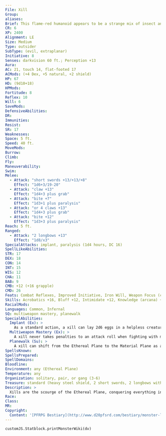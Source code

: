 ```yaml
---
File: Xill
Group: 
aliases: 
Brief: This flame-red humanoid appears to be a strange mix of insect and reptile, with four arms and twitching, fanged mandibles.
CR: 6
XP: 2400
Alignment: LE
Size: Medium
Type: outsider
SubType: (evil, extraplanar)
Initiative: 8
Senses: darkvision 60 ft.; Perception +13
Aura: 
AC: 21, touch 14, flat-footed 17
ACMods: (+4 Dex, +5 natural, +2 shield)
HP: 67
HD: (9d10+18)
HPMods: 
Fortitude: 8
Reflex: 10
Will: 6
SaveMods: 
DefensiveAbilities: 
DR: 
Immunities: 
Resist: 
SR: 17
Weaknesses: 
Space: 5 ft.
Speed: 40 ft.
MoveMods: 
Burrow: 
Climb: 
Fly: 
Maneuverability: 
Swim: 
Melee: 
  - Attack: "short swords +13/+13/+8"
    Effect: "1d6+3/19-20"
  - Attack: "claw +13"
    Effect: "1d4+3 plus grab"
  - Attack: "bite +7"
    Effect: "1d3+1 plus paralysis"
  - Attack: "or 4 claws +13"
    Effect: "1d4+3 plus grab"
  - Attack: "bite +12"
    Effect: "1d3+3 plus paralysis"
Reach: 5 ft.
Ranged: 
  - Attack: "2 longbows +13"
    Effect: "1d8/x3"
SpecialAttacks: implant, paralysis (1d4 hours, DC 16)
SpellLikeAbilities: 
STR: 17
DEX: 18
CON: 14
INT: 15
WIS: 12
CHA: 11
BAB: 9
CMB: +12 (+16 grapple)
CMD: 26
Feats: Combat Reflexes, Improved Initiative, Iron Will, Weapon Focus (claw, short sword)
Skills: Acrobatics +16, Bluff +12, Intimidate +12, Knowledge (arcana) +14, Knowledge (planes) +14, Perception +13, Sense Motive +13, Stealth +14
RacialMods: 
Languages: Common, Infernal
SQ: multiweapon mastery, planewalk
SpecialAbilities:
  Implant (Ex): >
    As a standard action, a xill can lay 2d6 eggs in a helpless creature. A xill's eggs hatch in 24 hours, at which point the young consume the host from within, inflicting 1 point of Con damage per hour per young until the host dies. The young then emerge and planewalk to the Ethereal Plane, if possible, to mature. A remove disease spell (or similar effect) rids a victim of all implanted eggs or active young, or they can be cut out one at a time with DC 20 Heal checks (each attempt takes 10 minutes). If a check fails, the healer can try again, but each attempt (successful or not) deals 1d4 points of damage to the patient.
  Multiweapon Mastery (Ex): >
    A xill never takes penalties to an attack roll when fighting with multiple weapons, and treats claws as primary attacks even when also wielding weapons.
  Planewalk (Su): >
    A xill can shift from the Ethereal Plane to the Material Plane as a move action. Shifting from the Material Plane to the Ethereal Plane takes 2 consecutive full-round actions, during which time the xill is immobile. As a xill fades away, it becomes harder to hit: opponents have a 20% miss chance in the first round and a 50% miss chance in the second. A xill can take a single willing or helpless creature with it when it switches planes.
SpellsKnown: 
SpellsPrepared: 
SpellDomains: 
Bloodline: 
Environment: any (Ethereal Plane)
Temperature: any
Organization: solitary, pair, or gang (3-6)
Treasure: standard (heavy steel shield, 2 short swords, 2 longbows with 40 arrows, other treasure)
Description: >
  Xills are the scourge of the Ethereal Plane, conquering everything in their paths with only one purpose: to perpetuate their race at the expense of others. All xills are female and capable of fertilizing their own eggs, but require living hosts to incubate these eggs, which they inject into paralyzed victims by means of a grotesque ovipositor normally kept retracted behind their mandibles. Evil and alien, the plane-shifting xills possess impressive intelligence and a totalitarian, militaristic culture all their own. Though they see most other life forms as incubators, they particularly prize phase spiders for this purpose.
Race: 
Class: 
MR: 
Copyright:
  Content: '[PFRPG Bestiary](http://www.d20pfsrd.com/bestiary/monster-listings/outsiders/xill)'
---
```

```dataviewjs
customJS.Statblock.printMonsterWiki(dv)
```
